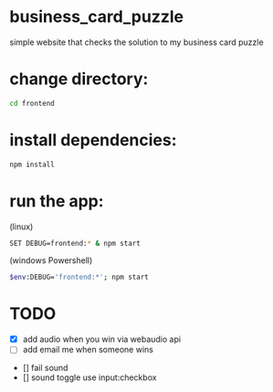 # business_card_puzzle
 simple website that checks the solution to my business card puzzle



# change directory:
```bash
cd frontend
```

# install dependencies:
```bash
npm install
```
# run the app:
(linux)
```bash
SET DEBUG=frontend:* & npm start
```
(windows Powershell)
```bash
$env:DEBUG='frontend:*'; npm start
```

# TODO
- [x] add audio when you win via webaudio api
- [ ] add email me when someone wins
- [] fail sound 
- [] sound toggle use input:checkbox
